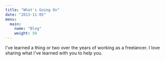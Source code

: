 ```yaml
---
title: "What's Going On"
date: "2013-11-05"
menu:
  main:
    name: "Blog"
    weight: 50
---
```


I've learned a thing or two over the years of working as a freelancer. I love
sharing what I've learned with you to help you.
